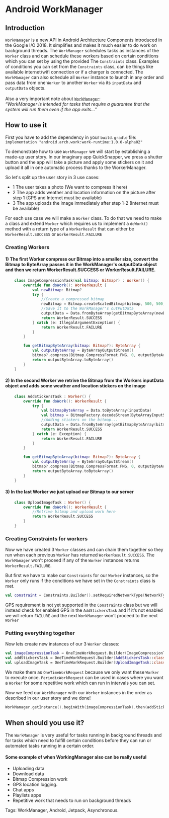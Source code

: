 # Android WorkManager

## Introduction

`WorkManager` is a new API in Android Architecture Components introduced in the Google I/O 2018. It simplifies and makes it much easier to do work on background threads. The `WorkManager` schedules tasks as instances of the `Worker` class and can schedule these workers based on certain conditions which you can set by using the provided The `Constraints` class. Examples of conditions you can set from the `Constraints` class, can be things like available internet/wifi connection or if a charger is connected. The `WorkManager` can also schedule all `Worker` instance to launch in any order and pass data from one `Worker` to another `Worker` via its `inputData` and `outputData` objects.
</br>
</br>Also a very important note about [`WorkManager`](https://developer.android.com/topic/libraries/architecture/workmanager): </br> *“WorkManager is intended for tasks that require a guarantee that the system will run them even if the app exits...”*


## How to use it

First you have to add the dependency in your `build.gradle` file: </br>
`implementation "android.arch.work:work-runtime:1.0.0-alpha02"`

To demonstrate how to use `WorkManager` we will start by establishing a made-up user story.
In our imaginary app QuickSnapper, we press a shutter button and the app will take a picture and apply some stickers on it and upload it all in one automatic process thanks to the WorkerManager.

So let's split up the user story in 3 use cases:

- 1 The user takes a photo (We want to compress it here) 
- 2 The app adds weather and location information on the picture after step 1 (GPS and Internet must be available)
- 3 The app uploads the image immediately after step 1-2  (Internet must be available) 


For each use case we will make a `Worker` class. To do that we need to make a class and extend `Worker` which requires us to implement a `doWork()` method with a return type of a `WorkerResult` that can either be `WorkerResult.SUCCESS` or `WorkerResult.FAILURE`

### Creating Workers

#### 1) The first Worker compress our Bitmap into a smaller size, convert the Bitmap to ByteArray passes it in the WorkManager's outputData object and then we return WorkerResult.SUCCESS or WorkerResult.FAILURE.

```kotlin
    class ImageCompressionTask(val bitmap: Bitmap?) : Worker() {
        override fun doWork(): WorkerResult {
            val newBitmap: Bitmap?
            try {
                //Create a compressed bitmap
                newBitmap = Bitmap.createScaledBitmap(bitmap, 500, 500, false)
                //Save it to the WorkManager's outPutData
                outputData = Data.fromByteArray(getBitmapByteArray(newBitmap))
                return WorkerResult.SUCCESS
            } catch (e: IllegalArgumentException) {
                return WorkerResult.FAILURE
            }
        }

        fun getBitmapByteArray(bitmap: Bitmap?): ByteArray {
            val outputByteArray = ByteArrayOutputStream()
            bitmap?.compress(Bitmap.CompressFormat.PNG, 0, outputByteArray)
            return outputByteArray.toByteArray()
        }
    }
```


#### 2) In the second Worker we retrive the Bitmap from the Workers inputData object and adds some weather and location stickers on the image
```kotlin
    class AddStickersTask : Worker() {
        override fun doWork(): WorkerResult {
            try {
                val bitmapByteArray = Data.toByteArray(inputData)
                val bitmap = BitmapFactory.decodeStream(ByteArrayInputStream(bitmapByteArray))
                //Adding stickers on the bitmap...
                outputData = Data.fromByteArray(getBitmapByteArray(bitmap))
                return WorkerResult.SUCCESS
            } catch (e: Exception) {
                return WorkerResult.FAILURE
            }
        }

        fun getBitmapByteArray(bitmap: Bitmap?): ByteArray {
            val outputByteArray = ByteArrayOutputStream()
            bitmap?.compress(Bitmap.CompressFormat.PNG, 0, outputByteArray)
            return outputByteArray.toByteArray()
        }
    }
```


#### 3) In the last Worker we just upload our Bitmap to our server
```kotlin
    class UploadImageTask : Worker() {
        override fun doWork(): WorkerResult {
            //Retrive bitmap and upload work here
            return WorkerResult.SUCCESS
        }
    }
```

### Creating Constraints for workers

Now we have created 3 `Worker` classes and can chain them together so they run when each previous `Worker` has returned `WorkerResult.SUCCESS`. The `WorkManager` won't proceed if any of the `Worker` instances returns `WorkerResult.FAILURE`.

But first we have to make our `Constraints` for our `Worker` instances, so the `Worker` only runs if the conditions we have set in the `Constraints` class is met. 

```kotlin
val constraint = Constraints.Builder().setRequiredNetworkType(NetworkType.CONNECTED).build()
```


GPS requirement is not yet supported in the `Constraints` class but we will instead check for enabled GPS in the `AddStickersTask` and if it’s not enabled we will return `FAILURE` and the next `WorkManager` won’t proceed to the next `Worker`

### Putting everything together 

Now lets create new instances of our 3 `Worker` classes: 

```kotlin
val imageCompressionTask = OneTimeWorkRequest.Builder(ImageCompressionTask::class.java).build()
val addStickersTask = OneTimeWorkRequest.Builder(AddStickersTask::class.java).setConstraints(constraint).build()
val uploadImageTask = OneTimeWorkRequest.Builder(UploadImageTask::class.java).setConstraints(constraint).build()
```

We make them as `OneTimeWorkRequest` because we only want these `Worker` to execute once. `PeriodicWorkRequest` can be used in cases where you want a `Worker` for some repetitive work which can run in intervals you can set.

Now we feed our `WorkManager` with our `Worker` instances in the order as described in our user story and we done!

```kotlin
WorkManager.getInstance().beginWith(imageCompressionTask).then(addStickersTask).then(uploadImageTask).enqueue()
```

## When should you use it?
The `WorkManager` is very useful for tasks running in background threads and for tasks which need to fulfill certain conditions before they can run or automated tasks running in a certain order.

#### Some example of when WorkingManager also can be really useful

- Uploading data
- Download data
- Bitmap Compression work
- GPS location logging.
- Chat apps
- Playlists apps
- Repetitive work that needs to run on background threads 


Tags: WorkManager, Android, Jetpack, Asynchronous.
